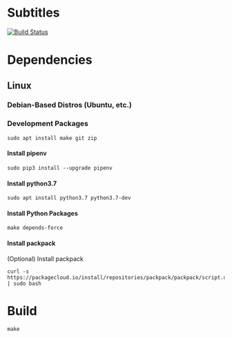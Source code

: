 # Subtitles

[![Build Status](https://travis-ci.org/philipbel/Subtitles.svg?branch=master)](https://travis-ci.org/philipbel/Subtitles)

# Dependencies

## Linux

### Debian-Based Distros (Ubuntu, etc.)

### Development Packages

```
sudo apt install make git zip
```

#### Install pipenv

```
sudo pip3 install --upgrade pipenv
```

#### Install python3.7

```
sudo apt install python3.7 python3.7-dev
```

#### Install Python Packages

```
make depends-force
```

#### Install packpack

(Optional) Install packpack
```
curl -s https://packagecloud.io/install/repositories/packpack/packpack/script.deb.sh | sudo bash
```

# Build

```
make
```
